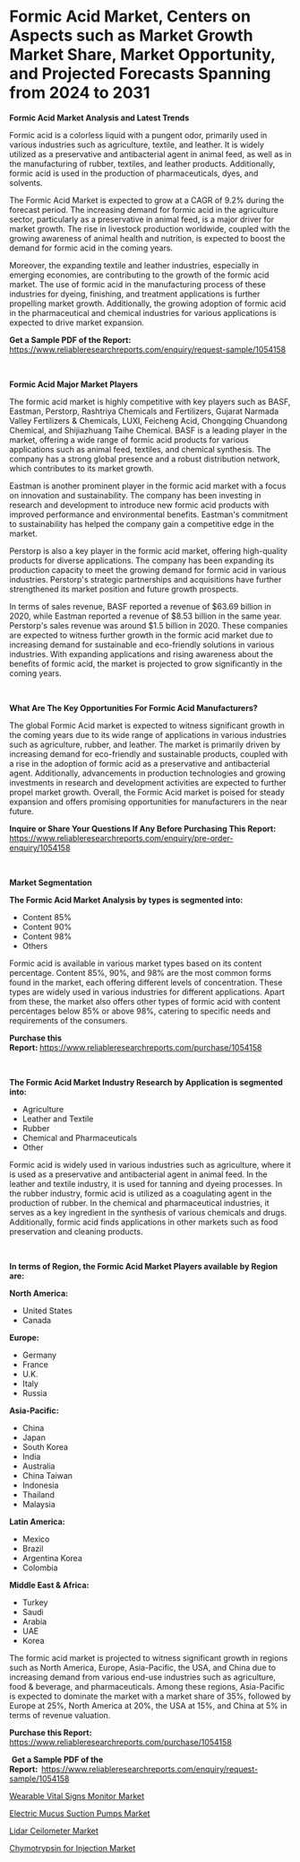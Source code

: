 <p><h1>Formic Acid Market, Centers on Aspects such as Market Growth Market Share, Market Opportunity, and Projected Forecasts Spanning from 2024 to 2031</h1></p><p><strong>Formic Acid Market Analysis and Latest Trends</strong></p>
<p><p>Formic acid is a colorless liquid with a pungent odor, primarily used in various industries such as agriculture, textile, and leather. It is widely utilized as a preservative and antibacterial agent in animal feed, as well as in the manufacturing of rubber, textiles, and leather products. Additionally, formic acid is used in the production of pharmaceuticals, dyes, and solvents.</p><p>The Formic Acid Market is expected to grow at a CAGR of 9.2% during the forecast period. The increasing demand for formic acid in the agriculture sector, particularly as a preservative in animal feed, is a major driver for market growth. The rise in livestock production worldwide, coupled with the growing awareness of animal health and nutrition, is expected to boost the demand for formic acid in the coming years.</p><p>Moreover, the expanding textile and leather industries, especially in emerging economies, are contributing to the growth of the formic acid market. The use of formic acid in the manufacturing process of these industries for dyeing, finishing, and treatment applications is further propelling market growth. Additionally, the growing adoption of formic acid in the pharmaceutical and chemical industries for various applications is expected to drive market expansion.</p></p>
<p><strong>Get a Sample PDF of the Report:&nbsp;</strong> <a href="https://www.reliableresearchreports.com/enquiry/request-sample/1054158">https://www.reliableresearchreports.com/enquiry/request-sample/1054158</a></p>
<p>&nbsp;</p>
<p><strong>Formic Acid Major Market Players</strong></p>
<p><p>The formic acid market is highly competitive with key players such as BASF, Eastman, Perstorp, Rashtriya Chemicals and Fertilizers, Gujarat Narmada Valley Fertilizers & Chemicals, LUXI, Feicheng Acid, Chongqing Chuandong Chemical, and Shijiazhuang Taihe Chemical. BASF is a leading player in the market, offering a wide range of formic acid products for various applications such as animal feed, textiles, and chemical synthesis. The company has a strong global presence and a robust distribution network, which contributes to its market growth.</p><p>Eastman is another prominent player in the formic acid market with a focus on innovation and sustainability. The company has been investing in research and development to introduce new formic acid products with improved performance and environmental benefits. Eastman's commitment to sustainability has helped the company gain a competitive edge in the market.</p><p>Perstorp is also a key player in the formic acid market, offering high-quality products for diverse applications. The company has been expanding its production capacity to meet the growing demand for formic acid in various industries. Perstorp's strategic partnerships and acquisitions have further strengthened its market position and future growth prospects.</p><p>In terms of sales revenue, BASF reported a revenue of $63.69 billion in 2020, while Eastman reported a revenue of $8.53 billion in the same year. Perstorp's sales revenue was around $1.5 billion in 2020. These companies are expected to witness further growth in the formic acid market due to increasing demand for sustainable and eco-friendly solutions in various industries. With expanding applications and rising awareness about the benefits of formic acid, the market is projected to grow significantly in the coming years.</p></p>
<p>&nbsp;</p>
<p><strong>What Are The Key Opportunities For Formic Acid Manufacturers?</strong></p>
<p><p>The global Formic Acid market is expected to witness significant growth in the coming years due to its wide range of applications in various industries such as agriculture, rubber, and leather. The market is primarily driven by increasing demand for eco-friendly and sustainable products, coupled with a rise in the adoption of formic acid as a preservative and antibacterial agent. Additionally, advancements in production technologies and growing investments in research and development activities are expected to further propel market growth. Overall, the Formic Acid market is poised for steady expansion and offers promising opportunities for manufacturers in the near future.</p></p>
<p><strong>Inquire or Share Your Questions If Any Before Purchasing This Report:</strong> <a href="https://www.reliableresearchreports.com/enquiry/pre-order-enquiry/1054158">https://www.reliableresearchreports.com/enquiry/pre-order-enquiry/1054158</a></p>
<p>&nbsp;</p>
<p><strong>Market Segmentation</strong></p>
<p><strong>The Formic Acid Market Analysis by types is segmented into:</strong></p>
<p><ul><li>Content 85%</li><li>Content 90%</li><li>Content 98%</li><li>Others</li></ul></p>
<p><p>Formic acid is available in various market types based on its content percentage. Content 85%, 90%, and 98% are the most common forms found in the market, each offering different levels of concentration. These types are widely used in various industries for different applications. Apart from these, the market also offers other types of formic acid with content percentages below 85% or above 98%, catering to specific needs and requirements of the consumers.</p></p>
<p><strong>Purchase this Report:&nbsp;</strong><a href="https://www.reliableresearchreports.com/purchase/1054158">https://www.reliableresearchreports.com/purchase/1054158</a></p>
<p>&nbsp;</p>
<p><strong>The Formic Acid Market Industry Research by Application is segmented into:</strong></p>
<p><ul><li>Agriculture</li><li>Leather and Textile</li><li>Rubber</li><li>Chemical and Pharmaceuticals</li><li>Other</li></ul></p>
<p><p>Formic acid is widely used in various industries such as agriculture, where it is used as a preservative and antibacterial agent in animal feed. In the leather and textile industry, it is used for tanning and dyeing processes. In the rubber industry, formic acid is utilized as a coagulating agent in the production of rubber. In the chemical and pharmaceutical industries, it serves as a key ingredient in the synthesis of various chemicals and drugs. Additionally, formic acid finds applications in other markets such as food preservation and cleaning products.</p></p>
<p>&nbsp;</p>
<p><strong>In terms of Region, the Formic Acid Market Players available by Region are:</strong></p>
<p>
    <p> <strong> North America: </strong>
        <ul>
            <li>United States</li>
            <li>Canada</li>
        </ul>
        </p> 
    <p> <strong> Europe: </strong>
        <ul>
            <li>Germany</li>
            <li>France</li>
            <li>U.K.</li>
            <li>Italy</li>
            <li>Russia</li>
        </ul>
        </p> 
    <p> <strong> Asia-Pacific: </strong>
        <ul>
            <li>China</li>
            <li>Japan</li>
            <li>South Korea</li>
            <li>India</li>
            <li>Australia</li>
            <li>China Taiwan</li>
            <li>Indonesia</li>
            <li>Thailand</li>
            <li>Malaysia</li>
        </ul>
        </p> 
    <p> <strong> Latin America: </strong>
        <ul>
            <li>Mexico</li>
            <li>Brazil</li>
            <li>Argentina Korea</li>
            <li>Colombia</li>
        </ul>
        </p> 
    <p> <strong> Middle East & Africa: </strong>
        <ul>
            <li>Turkey</li>
            <li>Saudi</li>
            <li>Arabia</li>
            <li>UAE</li>
            <li>Korea</li>
        </ul>
    </p>
    </p>
<p><p>The formic acid market is projected to witness significant growth in regions such as North America, Europe, Asia-Pacific, the USA, and China due to increasing demand from various end-use industries such as agriculture, food & beverage, and pharmaceuticals. Among these regions, Asia-Pacific is expected to dominate the market with a market share of 35%, followed by Europe at 25%, North America at 20%, the USA at 15%, and China at 5% in terms of revenue valuation.</p></p>
<p><strong>Purchase this Report: </strong><a href="https://www.reliableresearchreports.com/purchase/1054158">https://www.reliableresearchreports.com/purchase/1054158</a></p>
<p>&nbsp;<strong>Get a Sample PDF of the Report:&nbsp;&nbsp;</strong><a href="https://www.reliableresearchreports.com/enquiry/request-sample/1054158">https://www.reliableresearchreports.com/enquiry/request-sample/1054158</a></p>
<p><strong></strong></p>
<p><p><a href="https://view.publitas.com/reportprime-1/wearable-vital-signs-monitor-market-size-growth-outlook-from-2023-to-2030-projecting-at-markets-trends-analysis-by-application-regional-outlook-and-revenue/">Wearable Vital Signs Monitor Market</a></p><p><a href="https://gentle-editor-9db.notion.site/Electric-Mucus-Suction-Pumps-Market-A-Comprehensive-Report-of-its-Market-Share-Growth-Trends-2024-e88aa4cb1f1c4312b1e3b08b1dcdb10b">Electric Mucus Suction Pumps Market</a></p><p><a href="https://view.publitas.com/reportprime-1/lidar-ceilometer-market-size-growing-and-forecasted-for-period-from-2023-2030-and-provides-complete-market-analysis-of-this-market/">Lidar Ceilometer Market</a></p><p><a href="https://view.publitas.com/reportprime-1/chymotrypsin-for-injection-market-size-growth-outlook-from-2023-to-2030-projecting-at-markets-trends-analysis-by-application-regional-outlook-and-revenue/">Chymotrypsin for Injection Market</a></p></p>